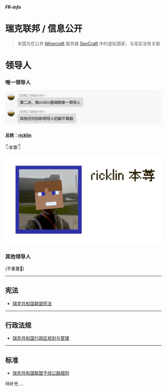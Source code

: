 ##### FR-info
# 瑞克联邦 / 信息公开

> 本国为在公共 [Minecraft](https://www.minecraft.net) 服务器 [SenCraft]([SenCraft！](https://www.sencraft.top/)) 中的虚拟国家，与现实没有关联





# 领导人

### 唯一领导人

![唯！一！](https://raw.githubusercontent.com/Lala-0x3f/RUR-info/main/README.assets/o-n-l-y.png "唯！一！")



#### 总统：[ricklin]([瑞克先森的个人空间](https://space.bilibili.com/1322178479))

👇本尊👇

![本尊](https://github.com/Lala-0x3f/RUR-info/blob/main/README.assets/%E4%B9%90.png?raw=true)

### 其他领导人

(不重要🐷)



---

## 宪法

- [瑞克共和国联盟宪法](./瑞克共和国联盟宪法.md)

---

## 行政法规

- [瑞克共和国行政区规划与管理](./瑞克共和国行政区规划与管理.md)

---

## 标准
- [瑞克共和国联盟干线公路细则](./瑞克共和国联盟干线公路细则.md)  

待补充 ...

